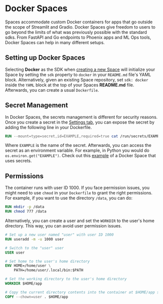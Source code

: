 # Docker Spaces

Spaces accommodate custom Docker containers for apps that go outside the scope of Streamlit and Gradio. Docker Spaces give freedom to users to go beyond the limits of what was previously possible with the standard sdks. From FastAPI and Go endpoints to Phoenix apps and ML Ops tools, Docker Spaces can help in many different setups.

## Setting up Docker Spaces

Selecting **Docker** as the SDK when [creating a new Space](https://huggingface.co/new-space) will initialize your Space by setting the `sdk` property to `docker` in your `README.md` file's YAML block. Alternatively, given an existing Space repository, set `sdk: docker` inside the `YAML` block at the top of your Spaces **README.md** file. Afterwards, you can create a usual `Dockerfile`.


## Secret Management

In Docker Spaces, the secrets management is different for security reasons. Once you create a secret in the [Settings tab](./spaces-overview#managing-secrets), you can expose the secret by adding the following line in your Dockerfile.

```Dockerfile
RUN --mount=type=secret,id=EXAMPLE,required=true cat /run/secrets/EXAMPLE > /example
```

Where `EXAMPLE` is the name of the secret. Afterwards, you can access the secret as an environment variable. For example, in Python you would do `os.environ.get("EXAMPLE")`. Check out this [example](https://huggingface.co/spaces/DockerTemplates/secret-example) of a Docker Space that uses secrets.

## Permissions

The container runs with user ID 1000. If you face permission issues, you might need to use `chmod` in your `Dockerfile` to grant the right permissions. For example, if you want to use the directory `/data`, you can do:

```Dockerfile
RUN mkdir -p /data
RUN chmod 777 /data
```

Alternatively, you can create a user and set the `WORKDIR` to the user's home directory. This way, you can avoid user permission issues.

```Dockerfile
# Set up a new user named "user" with user ID 1000
RUN useradd -m -u 1000 user

# Switch to the "user" user
USER user

# Set home to the user's home directory
ENV HOME=/home/user \
	PATH=/home/user/.local/bin:$PATH

# Set the working directory to the user's home directory
WORKDIR $HOME/app

# Copy the current directory contents into the container at $HOME/app setting the owner to the user
COPY --chown=user . $HOME/app
```